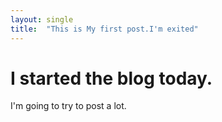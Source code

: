 ```yaml
---
layout: single
title:  "This is My first post.I'm exited"
---
```


# I started the blog today.
I'm going to try to post a lot.

